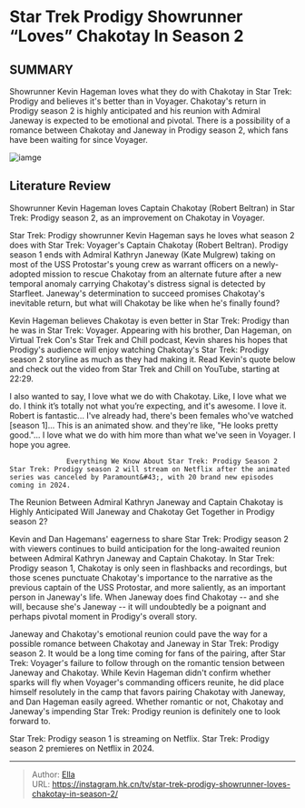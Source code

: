 # Star Trek Prodigy Showrunner “Loves” Chakotay In Season 2


## SUMMARY 



  Showrunner Kevin Hageman loves what they do with Chakotay in Star Trek: Prodigy and believes it&#39;s better than in Voyager.   Chakotay&#39;s return in Prodigy season 2 is highly anticipated and his reunion with Admiral Janeway is expected to be emotional and pivotal.   There is a possibility of a romance between Chakotay and Janeway in Prodigy season 2, which fans have been waiting for since Voyager.  

![iamge](https://static1.srcdn.com/wordpress/wp-content/uploads/2023/12/x-ways-star-trek-voyager-failed-chakotay-but-prodigy-won-t.jpg)

## Literature Review
Showrunner Kevin Hageman loves Captain Chakotay (Robert Beltran) in Star Trek: Prodigy season 2, as an improvement on Chakotay in Voyager.




Star Trek: Prodigy showrunner Kevin Hageman says he loves what season 2 does with Star Trek: Voyager&#39;s Captain Chakotay (Robert Beltran). Prodigy season 1 ends with Admiral Kathryn Janeway (Kate Mulgrew) taking on most of the USS Protostar&#39;s young crew as warrant officers on a newly-adopted mission to rescue Chakotay from an alternate future after a new temporal anomaly carrying Chakotay&#39;s distress signal is detected by Starfleet. Janeway&#39;s determination to succeed promises Chakotay&#39;s inevitable return, but what will Chakotay be like when he&#39;s finally found?




Kevin Hageman believes Chakotay is even better in Star Trek: Prodigy than he was in Star Trek: Voyager. Appearing with his brother, Dan Hageman, on Virtual Trek Con&#39;s Star Trek and Chill podcast, Kevin shares his hopes that Prodigy&#39;s audience will enjoy watching Chakotay&#39;s Star Trek: Prodigy season 2 storyline as much as they had making it. Read Kevin&#39;s quote below and check out the video from Star Trek and Chill on YouTube, starting at 22:29.


I also wanted to say, I love what we do with Chakotay. Like, I love what we do. I think it’s totally not what you’re expecting, and it&#39;s awesome. I love it. Robert is fantastic... I&#39;ve already had, there&#39;s been females who&#39;ve watched [season 1]... This is an animated show. and they&#39;re like, &#34;He looks pretty good.&#34;... I love what we do with him more than what we&#39;ve seen in Voyager. I hope you agree.



 




                  Everything We Know About Star Trek: Prodigy Season 2   Star Trek: Prodigy season 2 will stream on Netflix after the animated series was canceled by Paramount&#43;, with 20 brand new episodes coming in 2024.    


 The Reunion Between Admiral Kathryn Janeway and Captain Chakotay is Highly Anticipated 
Will Janeway and Chakotay Get Together in Prodigy season 2?
         

Kevin and Dan Hagemans&#39; eagerness to share Star Trek: Prodigy season 2 with viewers continues to build anticipation for the long-awaited reunion between Admiral Kathryn Janeway and Captain Chakotay. In Star Trek: Prodigy season 1, Chakotay is only seen in flashbacks and recordings, but those scenes punctuate Chakotay&#39;s importance to the narrative as the previous captain of the USS Protostar, and more saliently, as an important person in Janeway&#39;s life. When Janeway does find Chakotay -- and she will, because she&#39;s Janeway -- it will undoubtedly be a poignant and perhaps pivotal moment in Prodigy&#39;s overall story.




Janeway and Chakotay&#39;s emotional reunion could pave the way for a possible romance between Chakotay and Janeway in Star Trek: Prodigy season 2. It would be a long time coming for fans of the pairing, after Star Trek: Voyager&#39;s failure to follow through on the romantic tension between Janeway and Chakotay. While Kevin Hageman didn&#39;t confirm whether sparks will fly when Voyager&#39;s commanding officers reunite, he did place himself resolutely in the camp that favors pairing Chakotay with Janeway, and Dan Hageman easily agreed. Whether romantic or not, Chakotay and Janeway&#39;s impending Star Trek: Prodigy reunion is definitely one to look forward to.



Star Trek: Prodigy season 1 is streaming on Netflix. Star Trek: Prodigy season 2 premieres on Netflix in 2024.






---

> Author: [Ella](https://instagram.hk.cn/)  
> URL: https://instagram.hk.cn/tv/star-trek-prodigy-showrunner-loves-chakotay-in-season-2/  

